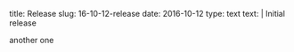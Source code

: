 title: Release
slug: 16-10-12-release
date: 2016-10-12
type: text
text: |
  Initial release

  another one